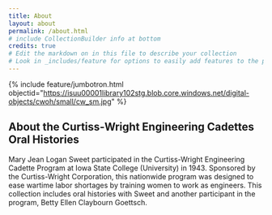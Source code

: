 ```yaml
---
title: About
layout: about
permalink: /about.html
# include CollectionBuilder info at bottom
credits: true
# Edit the markdown on in this file to describe your collection
# Look in _includes/feature for options to easily add features to the page
---
```


{% include feature/jumbotron.html objectid="https://isuu00001library102stg.blob.core.windows.net/digital-objects/cwoh/small/cw_sm.jpg" %} 

## About the Curtiss-Wright Engineering Cadettes Oral Histories

Mary Jean Logan Sweet participated in the Curtiss-Wright Engineering Cadette Program at Iowa State College (University) in 1943. Sponsored by the Curtiss-Wright Corporation, this nationwide program was designed to ease wartime labor shortages by training women to work as engineers. This collection includes oral histories with Sweet and another participant in the program, Betty Ellen Claybourn Goettsch.